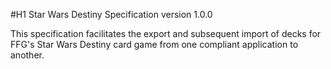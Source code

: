 #H1 Star Wars Destiny Specification version 1.0.0

This specification facilitates the export and subsequent import of decks for FFG's Star Wars Destiny card game from one compliant application to another.
